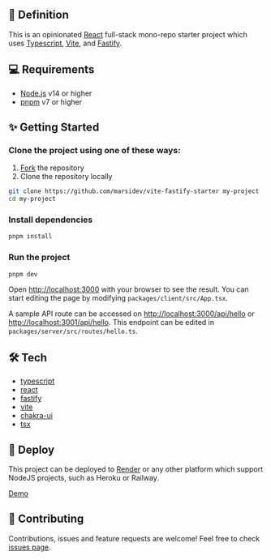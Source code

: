 ## 📖 Definition
This is an opinionated [React](https://github.com/facebook/react) full-stack mono-repo starter project which uses [Typescript](https://www.typescriptlang.org), [Vite](https://github.com/vitejs/vite), and [Fastify](https://github.com/fastify/fastify).

## 💻 Requirements
- [Node.js](https://nodejs.org/en/) v14 or higher
- [pnpm](https://pnpm.js.org/) v7 or higher

## ✨ Getting Started

### Clone the project using one of these ways:
1. [Fork](https://github.com/marsidev/vite-fastify-starter/fork) the repository
2. Clone the repository locally
```bash
git clone https://github.com/marsidev/vite-fastify-starter my-project
cd my-project
```
### Install dependencies
```bash
pnpm install
```

### Run the project
```bash
pnpm dev
```

Open [http://localhost:3000](http://localhost:3000) with your browser to see the result.
You can start editing the page by modifying `packages/client/src/App.tsx`.

A sample API route can be accessed on [http://localhost:3000/api/hello](http://localhost:3000/api/hello) or [http://localhost:3001/api/hello](http://localhost:3001/api/hello). This endpoint can be edited in `packages/server/src/routes/hello.ts`.

## 🛠️ Tech
- [typescript](https://github.com/microsoft/TypeScript)
- [react](https://github.com/facebook/react)
- [fastify](https://github.com/fastify/fastify)
- [vite](https://github.com/vitejs/vite)
- [chakra-ui](https://github.com/chakra-ui/chakra-ui)
- [tsx](https://github.com/esbuild-kit/tsx)

## 🚀 Deploy
This project can be deployed to [Render](https://render.com) or any other platform which support NodeJS projects, such as Heroku or Railway.

[Demo](https://vite-fastify-starter.onrender.com)

## 🤝 Contributing
Contributions, issues and feature requests are welcome! Feel free to check [issues page](https://github.com/marsidev/vite-fastify-starter/issues).